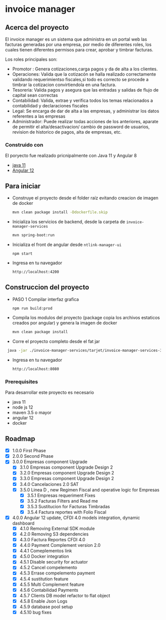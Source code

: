 # invoice manager

<!-- ABOUT THE PROJECT -->
## Acerca del proyecto

El invoice manager es un sistema que administra en un portal web las facturas generadas por una empresa, por medio de diferentes roles, los cuales tienen diferentes permisos para crear, aprobar y timbrar facturas.


Los roles principales son:
* Promotor : Genera cotizaciones,carga pagos y da de alta a los clientes.
* Operaciones: Valida que la cotizacón se halla realizado correctamente validando requerimientso fiscales,si todo es correcto se procede a timbrar la cotizacion convirtiendola en una factura.
* Tesoreria: Valida pagos y asegura que las entradas y salidas de flujo de capital sean correctas
* Contabilidad: Valida, extrae y verifica todos los temas relacionados a contabilidad y declaraciones fiscales
* Legal: Se encarga de dar de alta a las empresas, y administrar los datos referentes a las empresas
* Administrador: Puede realizar todas acciones de los anteriores, aparate de permitir el alta/desactivacion/ cambio de password de usuarios, revision de historico de pagos, alta de empresas, etc.



### Construido con

El poryecto fue realizado pricnipalmente con Java 11 y Angular 8
* [java 11](https://www.oracle.com/mx/java/technologies/javase-jdk11-downloads.html)
* [Angular 12](https://angular.io)



<!-- GETTING STARTED -->
## Para iniciar

* Construye el proyecto desde el folder raíz evitando creacion de imagen de docker
  ```sh
  mvn clean package install -Ddockerfile.skip
  ```

* Inicializa los servicios de backend, desde la carpeta de <code>invoice-manager-services</code>
  ```sh
  mvn spring-boot:run
  ```
  
* Inicializa el front de angular desde <code>ntlink-manager-ui</code>
  ```
  npm start
  ```

* Ingresa en tu navegador
  ```sh
  http://localhost:4200
  ```

## Construccion del proyecto

* PASO 1 Compilar interfaz grafica
  ``` sh
  npm run build:prod
  ```
* Compila los modulos del proyecto (package copia los archivos estaticos creados por angular) y genera la imagen de docker
  ```sh
  mvn clean package install
  ```

* Corre el proyecto completo desde el fat jar
 ```sh
  java -jar ./invoice-manager-services/tarjet/invoice-manager-services-3.x.x.jar
  ```
* Ingresa en tu navegador
  ```sh
  http://localhost:8080
  ```


### Prerequisites

Para desarrollar este proyecto es necesario

* java 11
* node js 12
* maven 3.5 o mayor
* angular 12
* docker

<!-- ROADMAP -->
## Roadmap

- [x] 1.0.0 First Phase
- [x] 2.0.0 Second Phase
- [x] 3.0.0 Empresas component Upgrade
  - [x] 3.1.0 Empresas component Upgrade Design 2
  - [x] 3.2.0 Empresas component Upgrade Design 2
  - [x] 3.3.0 Empresas component Upgrade Design 2
  - [x] 3.4.0 Cancelaciones 2.0 SAT
  - [x] 3.5.0 Linea D , new Regimen Fiscal and operative logic for Empresas
    - [x] 3.5.1 Empresas requeriment Fixes 
    - [x] 3.5.2 Facturas Filters and Read me
    - [x] 3.5.3 Sustitucion for Facturas Timbradas
    - [x] 3.5.4 Factura reportes with Folio Fiscal
- [x] 4.0.0 Angular 12 update, CFDI 4.0 models integration, dynamic dashboard
  - [x] 4.1.0 Removing External SDK module
  - [x] 4.2.0 Removing S3 dependencies
  - [x] 4.3.0 Factura Reportes CFDI 4.0
  - [x] 4.4.0 Payment Complement version 2.0
  - [x] 4.4.1 Comeplementos link
  - [x] 4.5.0 Docker integration
  - [x] 4.5.1 Disable security for actuator
  - [x] 4.5.2 Cancel compelemento
  - [x] 4.5.3 Errase compelemento payment
  - [x] 4.5.4 sustitution feature
  - [x] 4.5.5 Multi Complement feature
  - [x] 4.5.6 Contabilidad Payments
  - [x] 4.5.7 Clients DB model refactor to flat object
  - [x] 4.5.8 Enable Json Logs
  - [x] 4.5.9 database pool setup
  - [x] 4.5.10 bug fixes
